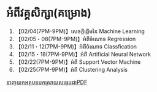 អំពីវគ្គសិក្សា(គម្រោង)
========


1. 【02/04(7PM-9PM)】សេចក្តីផ្តើមនៃ Machine Learning
2. 【02/05・08(7PM-9PM)】អំពីចំណោទ Regression
3. 【02/11・12(7PM-9PM)】អំពីចំណោទ Classfication
4. 【02/15・18(7PM-9PM)】អំពី Artificial Neural Network
5. 【02/22(7PM-9PM)】អំពី Support Vector Machine
6. 【02/25(7PM-9PM)】អំពី Clustering Analysis

[ទាញយកអត្ថបទបកស្រាយសង្ខេបជាPDF](https://github.com/loem-ms/MachineLearningINKHMER.git)


